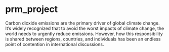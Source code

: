# prm_project
Carbon dioxide emissions are the primary driver of global climate change. 
It’s widely recognized that to avoid the worst impacts of climate change, the world needs to urgently reduce emissions. 
However, how this responsibility is shared between regions, countries, and individuals has been an endless point of contention in international discussions.
